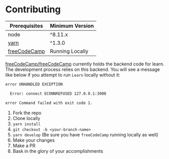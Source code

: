 # Contributing

Prerequisites | Minimum Version
|---|---|
node | ^8.11.x
[yarn](https://yarnpkg.com/en/) | ^1.3.0
[freeCodeCamp](https://github.com/freecodecamp/freecodecamp) | Running Locally

[freeCodeCamp/freeCodeCamp](https://github.com/freecodecamp/freecodecamp) currently holds the backend code for learn. The development process relies on this backend. You will see a message like below if you attempt to run `Learn` locally without it:

```sh
error UNHANDLED EXCEPTION

  Error: connect ECONNREFUSED 127.0.0.1:3000

error Command failed with exit code 1.
```

1. Fork the repo
2. Clone locally
3. `yarn install`
4. `git checkout -b <your-branch-name>`
5. `yarn develop` (Be sure you have `freeCodeCamp` running locally as well)
6. Make your changes
7. Make a PR
8. Bask in the glory of your accomplishments
